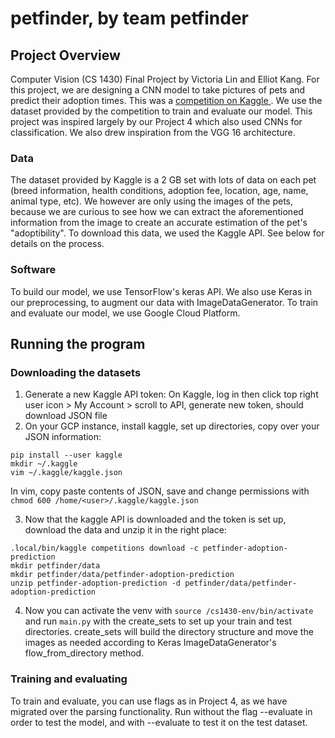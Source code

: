 # petfinder, by team petfinder
## Project Overview

Computer Vision (CS 1430) Final Project by Victoria Lin and Elliot Kang. For this project, we are designing a CNN model to take pictures of pets and predict their adoption times. This was a [competition on Kaggle ](https://www.kaggle.com/c/petfinder-adoption-prediction/overview "Kaggle Competition Page"). We use the dataset provided by the competition to train and evaluate our model. This project was inspired largely by our Project 4 which also used CNNs for classification. We also drew inspiration from the VGG 16 architecture.

  ### Data
The dataset provided by Kaggle is a 2 GB set with lots of data on each pet (breed information, health conditions, adoption fee, location, age, name, animal type, etc). We however are only using the images of the pets, because we are curious to see how we can extract the aforementioned information from the image to create an accurate estimation of the pet's "adoptibility". To download this data, we used the Kaggle API. See below for details on the process.

  ### Software
To build our model, we use TensorFlow's keras API. We also use Keras in our preprocessing, to augment our data with ImageDataGenerator. To train and evaluate our model, we use Google Cloud Platform.



## Running the program

### Downloading the datasets
1. Generate a new Kaggle API token: On Kaggle, log in then click top right user icon > My Account > scroll to API, generate new token, should download JSON file
2. On your GCP instance, install kaggle, set up directories, copy over your JSON information:

```
pip install --user kaggle
mkdir ~/.kaggle
vim ~/.kaggle/kaggle.json 
```
In vim, copy paste contents of JSON, save and change permissions with `chmod 600 /home/<user>/.kaggle/kaggle.json`

3. Now that the kaggle API is downloaded and the token is set up, download the data and unzip it in the right place:

```
.local/bin/kaggle competitions download -c petfinder-adoption-prediction
mkdir petfinder/data
mkdir petfinder/data/petfinder-adoption-prediction
unzip petfinder-adoption-prediction -d petfinder/data/petfinder-adoption-prediction
```

4. Now you can activate the venv with `source /cs1430-env/bin/activate` and run `main.py` with the create_sets to set up your train and test directories. create_sets will build the directory structure and move the images as needed according to Keras ImageDataGenerator's flow_from_directory method.

### Training and evaluating
To train and evaluate, you can use flags as in Project 4, as we have migrated over the parsing functionality. Run without the flag --evaluate in order to test the model, and with --evaluate to test it on the test dataset.